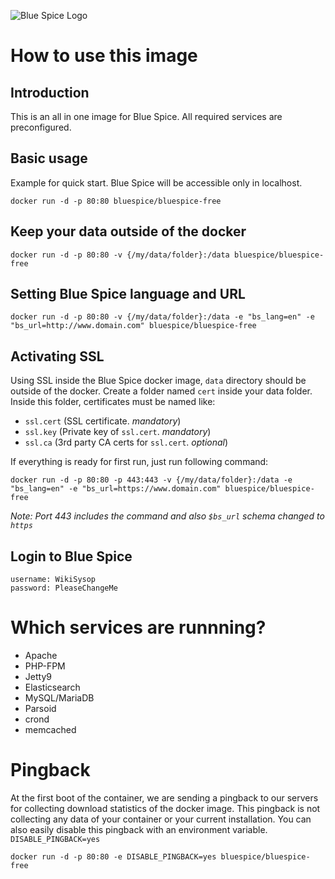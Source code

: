![Blue Spice Logo](https://en.wiki.bluespice.com/w/skins/BlueSpiceCalumma/resources/images/common/logo/bs3_logo.png)

# How to use this image

## Introduction
This is an all in one image for Blue Spice. All required services are preconfigured.

## Basic usage
Example for quick start. Blue Spice will be accessible only in localhost.

    docker run -d -p 80:80 bluespice/bluespice-free
## Keep your data outside of the docker

    docker run -d -p 80:80 -v {/my/data/folder}:/data bluespice/bluespice-free
## Setting Blue Spice language and URL

	docker run -d -p 80:80 -v {/my/data/folder}:/data -e "bs_lang=en" -e "bs_url=http://www.domain.com" bluespice/bluespice-free
## Activating SSL
Using SSL inside the Blue Spice docker image, `data` directory should be outside of the docker. Create a folder named `cert` inside your data folder. Inside this folder, certificates must be named like:

 - `ssl.cert` (SSL certificate.  *mandatory*)
 - `ssl.key` (Private key of `ssl.cert`. *mandatory*)
 - `ssl.ca` (3rd party CA certs for `ssl.cert`.  *optional*)
 
 If everything is ready for first run, just run following command:
 

    docker run -d -p 80:80 -p 443:443 -v {/my/data/folder}:/data -e "bs_lang=en" -e "bs_url=https://www.domain.com" bluespice/bluespice-free

*Note: Port 443 includes the command and also `$bs_url` schema changed to `https`*

## Login to Blue Spice

    username: WikiSysop
    password: PleaseChangeMe

# Which services are runnning?

 - Apache
 - PHP-FPM
 - Jetty9
 - Elasticsearch
 - MySQL/MariaDB
 - Parsoid
 - crond
 - memcached

# Pingback

At the first boot of the container, we are sending a pingback to our servers for collecting download statistics of the docker image. This pingback is not collecting any data of your container or your current installation.
You can also easily disable this pingback with an environment variable. `DISABLE_PINGBACK=yes`

    docker run -d -p 80:80 -e DISABLE_PINGBACK=yes bluespice/bluespice-free
